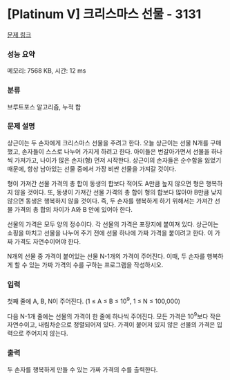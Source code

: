 # [Platinum V] 크리스마스 선물 - 3131 

[문제 링크](https://www.acmicpc.net/problem/3131) 

### 성능 요약

메모리: 7568 KB, 시간: 12 ms

### 분류

브루트포스 알고리즘, 누적 합

### 문제 설명

<p>상근이는 두 손자에게 크리스마스 선물을 주려고 한다. 오늘 상근이는 선물 N개를 구매했고, 손자들이 스스로 나누어 가지게 하려고 한다. 아이들은 번갈아가면서 선물을 하나씩 가져가고, 나이가 많은 손자(형) 먼저 시작한다. 상근이의 손자들은 순수함을 잃었기 때문에, 항상 남아있는 선물 중에서 가장 비싼 선물을 가져갈 것이다.</p>

<p>형이 가져간 선물 가격의 총 합이 동생의 합보다 적어도 A만큼 높지 않으면 형은 행복하지 않을 것이다. 또, 동생이 가져간 선물 가격의 총 합이 형의 합보다 많아야 B만큼 낮지 않으면 동생은 행복하지 않을 것이다. 즉, 두 손자를 행복하게 하기 위해서는 가져간 선물 가격의 총 합의 차이가 A와 B 안에 있어아 한다.</p>

<p>선물의 가격은 모두 양의 정수이다. 각 선물의 가격은 포장지에 붙여져 있다. 상근이는 쇼핑을 마치고 선물을 나누어 주기 전에 선물 하나에 가짜 가격을 붙이려고 한다. 이 가짜 가격도 자연수이어야 한다. </p>

<p>N개의 선물 중 가격이 붙어있는 선물 N-1개의 가격이 주어진다. 이때, 두 손자를 행복하게 할 수 있는 가짜 가격의 수를 구하는 프로그램을 작성하시오.</p>

### 입력 

 <p>첫째 줄에 A, B, N이 주어진다. (1 ≤ A ≤ B ≤ 10<sup>9</sup>, 1 ≤ N ≤ 100,000)</p>

<p>다음 N-1개 줄에는 선물의 가격이 한 줄에 하나씩 주어진다. 모든 가격은 10<sup>9</sup>보다 작은 자연수이고, 내림차순으로 정렬되어져 있다. 가격이 붙어져 있지 않은 선물의 가격은 입력으로 주어지지 않는다.</p>

### 출력 

 <p>두 손자를 행복하게 만들 수 있는 가짜 가격의 수를 출력한다. </p>

